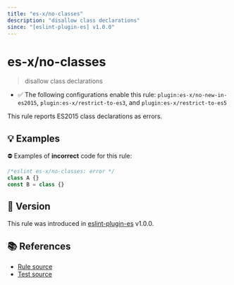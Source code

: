 ```yaml
---
title: "es-x/no-classes"
description: "disallow class declarations"
since: "[eslint-plugin-es] v1.0.0"
---
```


# es-x/no-classes
> disallow class declarations

- ✅ The following configurations enable this rule: `plugin:es-x/no-new-in-es2015`, `plugin:es-x/restrict-to-es3`, and `plugin:es-x/restrict-to-es5`

This rule reports ES2015 class declarations as errors.

## 💡 Examples

⛔ Examples of **incorrect** code for this rule:

<eslint-playground type="bad">

```js
/*eslint es-x/no-classes: error */
class A {}
const B = class {}
```

</eslint-playground>

## 🚀 Version

This rule was introduced in [eslint-plugin-es] v1.0.0.

[eslint-plugin-es]: https://github.com/mysticatea/eslint-plugin-es

## 📚 References

- [Rule source](https://github.com/eslint-community/eslint-plugin-es-x/blob/master/lib/rules/no-classes.js)
- [Test source](https://github.com/eslint-community/eslint-plugin-es-x/blob/master/tests/lib/rules/no-classes.js)
